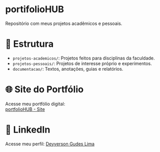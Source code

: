 # portifolioHUB

Repositório com meus projetos acadêmicos e pessoais.

# 📁 Estrutura

- `projetos-academicos/`: Projetos feitos para disciplinas da faculdade.
- `projetos-pessoais/`: Projetos de interesse próprio e experimentos.
- `documentacao/`: Textos, anotações, guias e relatórios.

# 🌐 Site do Portfólio

Acesse meu portfólio digital:  
[portfolioHUB - Site](https://deyversonglimakingsman.github.io/portifolioHUB/)

# 🔗 LinkedIn

Acesse meu perfil: [Deyverson Gudes Lima](https://www.linkedin.com/in/deyverson-guedes-lima-956096365)
